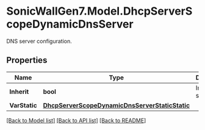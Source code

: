 # SonicWallGen7.Model.DhcpServerScopeDynamicDnsServer
DNS server configuration.

## Properties

Name | Type | Description | Notes
------------ | ------------- | ------------- | -------------
**Inherit** | **bool** | Inherit DNS servers. | [optional] 
**VarStatic** | [**DhcpServerScopeDynamicDnsServerStaticStatic**](DhcpServerScopeDynamicDnsServerStaticStatic.md) |  | [optional] 

[[Back to Model list]](../README.md#documentation-for-models) [[Back to API list]](../README.md#documentation-for-api-endpoints) [[Back to README]](../README.md)

